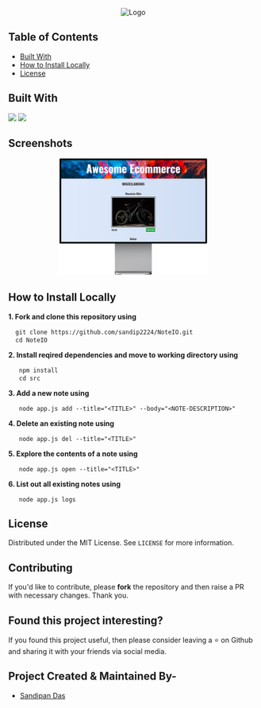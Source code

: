 <p align="center">
   <img src="img/banner1.png" alt="Logo"/>
</p>

<!-- TABLE OF CONTENTS -->
## Table of Contents

- [Built With](#built-with)
- [How to Install Locally](#how-to-install-locally)
- [License](#license)

<!-- BUILT WITH -->  

## Built With

<p align="left">
   <img src="https://img.shields.io/badge/javascript%20-%23323330.svg?&style=for-the-badge&logo=javascript&logoColor=%23F7DF1E"/>
   <img src="https://img.shields.io/badge/nodejs%20-%23E34F26.svg?&style=for-the-badge&logo=html5&logoColor=white"/>
</p>  

## Screenshots

<!-- |                                   |                                   |
| --------------------------------- | --------------------------------- |
|  | <img src="images/"  width="300"/> |
| <img src="images/" width="300"/>  | <img src="images/" width="300"/>  | -->
<p align="center">
  <img src="Public/Images/ss1.png"  width="300"/>
</p>

<!-- INSTALLATION -->
## How to Install Locally

**1. Fork and clone this repository using**

```
  git clone https://github.com/sandip2224/NoteIO.git
  cd NoteIO
```  

**2. Install reqired dependencies and move to working directory using**

```
   npm install
   cd src
```

**3. Add a new note using**

```
   node app.js add --title="<TITLE>" --body="<NOTE-DESCRIPTION>"
```

**4. Delete an existing note using**

```
   node app.js del --title="<TITLE>"
```

**5. Explore the contents of a note using**

```
   node app.js open --title="<TITLE>"
```

**6. List out all existing notes using**

```
   node app.js logs
```

<!-- LICENSE -->  

## License

Distributed under the MIT License. See `LICENSE` for more information.  

## Contributing

If you'd like to contribute, please **fork** the repository and then raise a PR with necessary changes. Thank you.

## Found this project interesting?

If you found this project useful, then please consider leaving a :star: on Github
and sharing it with your friends via social media.

<!-- CONTACT -->

## Project Created & Maintained By-
  - [Sandipan Das](https://linkedin.com/in/sandipan0164/)
